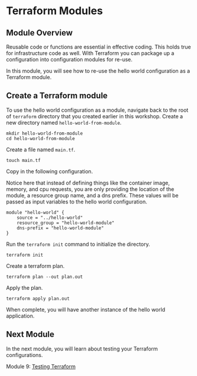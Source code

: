 # Terraform Modules

## Module Overview

Reusable code or functions are essential in effective coding. This holds true for infrastructure code as well. With Terraform you can package up a configuration into configuration modules for re-use.

In this module, you will see how to re-use the hello world configuration as a Terraform module.

## Create a Terraform module

To use the hello world configuration as a module, navigate back to the root of `terraform` directory that you created earlier in this workshop. Create a new directory named `hello-world-from-module`.

```
mkdir hello-world-from-module
cd hello-world-from-module
```

Create a file named `main.tf`.

```
touch main.tf
```

Copy in the following configuration.

Notice here that instead of defining things like the container image, memory, and cpu requests, you are only providing the location of the module, a resource group name, and a dns prefix. These values will be passed as input variables to the hello world configuration.

```
module "hello-world" {
    source = "../hello-world"
    resource_group = "hello-world-module"
    dns-prefix = "hello-world-module"
}
```

Run the `terraform init` command to initialize the directory.

```
terraform init
```

Create a terraform plan.

```
terraform plan --out plan.out
```

Apply the plan.

```
terraform apply plan.out
```

When complete, you will have another instance of the hello world application.

## Next Module

In the next module, you will learn about testing your Terraform configurations.

Module 9: [Testing Terraform](../09-testing-terraform)